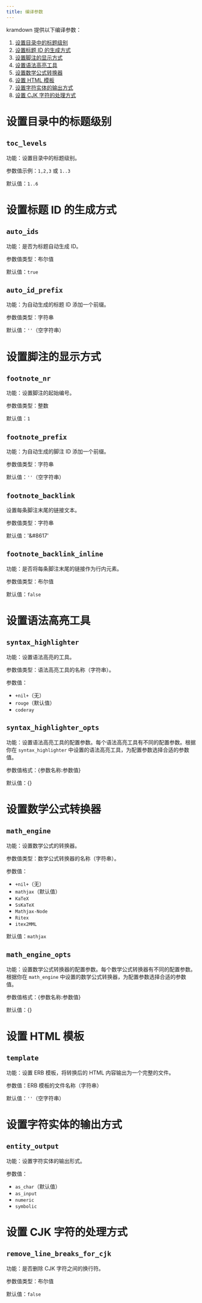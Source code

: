 ```yaml
---
title: 编译参数
---
```


kramdown 提供以下编译参数：
1. [设置目录中的标题级别](#设置目录中的标题级别)
2. [设置标题 ID 的生成方式](#设置标题-id-的生成方式)
3. [设置脚注的显示方式](#设置脚注的显示方式)
4. [设置语法高亮工具](#设置语法高亮工具)
5. [设置数学公式转换器](#设置数学公式转换器)
6. [设置 HTML 模板](#设置-html-模板)
7. [设置字符实体的输出方式](#设置字符实体的输出方式)
8. [设置 CJK 字符的处理方式](#设置-cjk-字符的处理方式)

# 设置目录中的标题级别

## `toc_levels`

功能：设置目录中的标题级别。

参数值示例：`1,2,3` 或 `1..3`

默认值：`1..6`

# 设置标题 ID 的生成方式

## `auto_ids`

功能：是否为标题自动生成 ID。

参数值类型：布尔值

默认值：`true`

## `auto_id_prefix`

功能：为自动生成的标题 ID 添加一个前缀。

参数值类型：字符串

默认值：`''`（空字符串）

# 设置脚注的显示方式

## `footnote_nr`

功能：设置脚注的起始编号。

参数值类型：整数

默认值：`1`

## `footnote_prefix`

功能：为自动生成的脚注 ID 添加一个前缀。

参数值类型：字符串

默认值：`''`（空字符串）

## `footnote_backlink`

设置每条脚注末尾的链接文本。

参数值类型：字符串

默认值：'&#8617'

## `footnote_backlink_inline`

功能：是否将每条脚注末尾的链接作为行内元素。

参数值类型：布尔值

默认值：`false`

# 设置语法高亮工具

## `syntax_highlighter`

功能：设置语法高亮的工具。

参数值类型：语法高亮工具的名称（字符串）。

参数值：
- `+nil+`（无）
- `rouge`（默认值）
- `coderay`

## `syntax_highlighter_opts`

功能：设置语法高亮工具的配置参数。每个语法高亮工具有不同的配置参数。根据你在 `syntax_highlighter` 中设置的语法高亮工具，为配置参数选择合适的参数值。

参数值格式：{参数名称:参数值}

默认值：{}

# 设置数学公式转换器

## `math_engine`

功能：设置数学公式的转换器。

参数值类型：数学公式转换器的名称（字符串）。

参数值：
- `+nil+`（无）
- `mathjax`（默认值）
- `KaTeX`
- `SsKaTeX`
- `Mathjax-Node`
- `Ritex`
- `itex2MML`

默认值：`mathjax`

## `math_engine_opts`

功能：设置数学公式转换器的配置参数。每个数学公式转换器有不同的配置参数。根据你在 `math_engine` 中设置的数学公式转换器，为配置参数选择合适的参数值。

参数值格式：{参数名称:参数值}

默认值：{}

# 设置 HTML 模板

## `template`

功能：设置 ERB 模板，将转换后的 HTML 内容输出为一个完整的文件。

参数值：ERB 模板的文件名称（字符串）

默认值：`''`（空字符串）

# 设置字符实体的输出方式

## `entity_output`

功能：设置字符实体的输出形式。

参数值：
- `as_char`（默认值）
- `as_input`
- `numeric`
- `symbolic`

# 设置 CJK 字符的处理方式

## `remove_line_breaks_for_cjk`

功能：是否删除 CJK 字符之间的换行符。

参数值类型：布尔值

默认值：`false`


